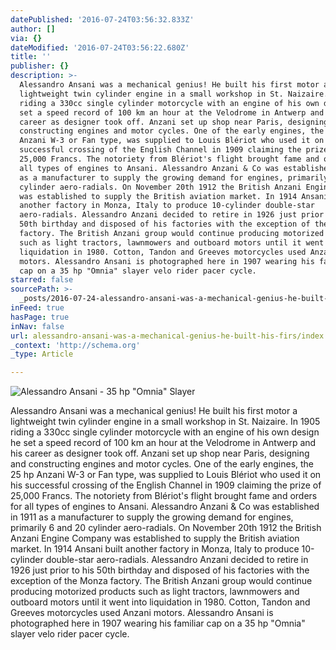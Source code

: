 ```yaml
---
datePublished: '2016-07-24T03:56:32.833Z'
author: []
via: {}
dateModified: '2016-07-24T03:56:22.680Z'
title: ''
publisher: {}
description: >-
  Alessandro Ansani was a mechanical genius! He built his first motor a
  lightweight twin cylinder engine in a small workshop in St. Naizaire. In 1905
  riding a 330cc single cylinder motorcycle with an engine of his own design he
  set a speed record of 100 km an hour at the Velodrome in Antwerp and his
  career as designer took off. Anzani set up shop near Paris, designing and
  constructing engines and motor cycles. One of the early engines, the 25 hp
  Anzani W-3 or Fan type, was supplied to Louis Blériot who used it on his
  successful crossing of the English Channel in 1909 claiming the prize of
  25,000 Francs. The notoriety from Blériot's flight brought fame and orders for
  all types of engines to Ansani. Alessandro Anzani & Co was established in 1911
  as a manufacturer to supply the growing demand for engines, primarily 6 and 20
  cylinder aero-radials. On November 20th 1912 the British Anzani Engine Company
  was established to supply the British aviation market. In 1914 Ansani built
  another factory in Monza, Italy to produce 10-cylinder double-star
  aero-radials. Alessandro Anzani decided to retire in 1926 just prior to his
  50th birthday and disposed of his factories with the exception of the Monza
  factory. The British Anzani group would continue producing motorized products
  such as light tractors, lawnmowers and outboard motors until it went into
  liquidation in 1980. Cotton, Tandon and Greeves motorcycles used Anzani
  motors. Alessandro Ansani is photographed here in 1907 wearing his familiar
  cap on a 35 hp "Omnia" slayer velo rider pacer cycle.
starred: false
sourcePath: >-
  _posts/2016-07-24-alessandro-ansani-was-a-mechanical-genius-he-built-his-firs.md
inFeed: true
hasPage: true
inNav: false
url: alessandro-ansani-was-a-mechanical-genius-he-built-his-firs/index.html
_context: 'http://schema.org'
_type: Article

---
```

![Alessandro Ansani - 35 hp "Omnia" Slayer](https://the-grid-user-content.s3-us-west-2.amazonaws.com/3e30873e-acf0-42ad-8e1c-a2fb99b082ea.png)

Alessandro Ansani was a mechanical genius! He built his first motor a lightweight twin cylinder engine in a small workshop in St. Naizaire. In 1905 riding a 330cc single cylinder motorcycle with an engine of his own design he set a speed record of 100 km an hour at the Velodrome in Antwerp and his career as designer took off. Anzani set up shop near Paris, designing and constructing engines and motor cycles. One of the early engines, the 25 hp Anzani W-3 or Fan type, was supplied to Louis Blériot who used it on his successful crossing of the English Channel in 1909 claiming the prize of 25,000 Francs. The notoriety from Blériot's flight brought fame and orders for all types of engines to Ansani. Alessandro Anzani & Co was established in 1911 as a manufacturer to supply the growing demand for engines, primarily 6 and 20 cylinder aero-radials. On November 20th 1912 the British Anzani Engine Company was established to supply the British aviation market. In 1914 Ansani built another factory in Monza, Italy to produce 10-cylinder double-star aero-radials. Alessandro Anzani decided to retire in 1926 just prior to his 50th birthday and disposed of his factories with the exception of the Monza factory. The British Anzani group would continue producing motorized products such as light tractors, lawnmowers and outboard motors until it went into liquidation in 1980\. Cotton, Tandon and Greeves motorcycles used Anzani motors. Alessandro Ansani is photographed here in 1907 wearing his familiar cap on a 35 hp "Omnia" slayer velo rider pacer cycle.